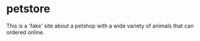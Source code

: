 petstore
========

This is a 'fake' site about a petshop with a wide variety of animals that can ordered online.
